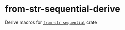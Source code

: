 # from-str-sequential-derive

Derive macros for [`from-str-sequential`](https://docs.rs/from-str-sequential) crate